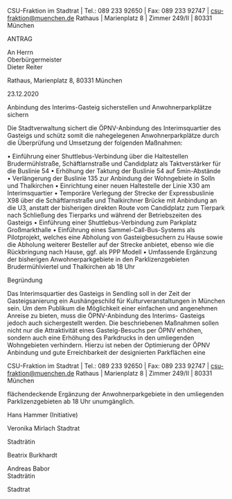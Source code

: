  
CSU-Fraktion im Stadtrat |  Tel.: 089 233 92650  |  Fax: 089 233 92747 | csu-fraktion@muenchen.de 
Rathaus |  Marienplatz 8  |  Zimmer 249/II  |  80331 München  
 
 
 
ANTRAG 
 
An Herrn  
Oberbürgermeister  
Dieter Reiter  
 
Rathaus, Marienplatz 8, 80331 München 
 
 
 
 
 
 
 
 
 
 
 
 
 
 
 
 
 
 
 
 
 
 
   23.12.2020  
 
Anbindung des Interims-Gasteig sicherstellen und Anwohnerparkplätze 
sichern 
 
 
 
 
 
Die Stadtverwaltung sichert die ÖPNV-Anbindung des Interimsquartier des Gasteigs und schütz 
somit die nahegelegenen Anwohnerparkplätze durch die Überprüfung und Umsetzung der 
folgenden Maßnahmen: 
 
• Einführung einer Shuttlebus-Verbindung über die Haltestellen Brudermühlstraße, 
Schäftlarnstraße und Candidplatz als Taktverstärker für die Buslinie 54 
• Erhöhung der Taktung der Buslinie 54 auf 5min-Abstände 
• Verlängerung der Buslinie 135 zur Anbindung der Wohngebiete in Solln und Thalkirchen 
• Einrichtung einer neuen Haltestelle der Linie X30 am Interimsquartier 
• Temporäre Verlegung der Strecke der Expressbuslinie X98 über die Schäftlarnstraße und 
Thalkirchner Brücke mit Anbindung an die U3, anstatt der bisherigen direkten Route 
vom Candidplatz zum Tierpark nach Schließung des Tierparks und während der 
Betriebszeiten des Gasteigs 
• Einführung einer Shuttlebus-Verbindung zum Parkplatz Großmarkthalle 
• Einführung eines Sammel-Call-Bus-Systems als Pilotprojekt, welches eine Abholung von 
Gasteigbesuchern zu Hause sowie die Abholung weiterer Besteller auf der Strecke 
anbietet, ebenso wie die Rückbringung nach Hause, ggf. als PPP Modell 
• Umfassende Ergänzung der bisherigen Anwohnerparkgebiete in den Parklizenzgebieten 
Brudermühlviertel und Thalkirchen ab 18 Uhr 
 
Begründung    
 
Das Interimsquartier des Gasteigs in Sendling soll in der Zeit der Gasteigsanierung ein 
Aushängeschild für Kulturveranstaltungen in München sein. Um dem Publikum die Möglichkeit 
einer einfachen und angenehmen Anreise zu bieten, muss die ÖPNV-Anbindung des Interims-
Gasteigs jedoch auch sichergestellt werden. Die beschriebenen Maßnahmen sollen nicht nur 
die Attraktivität eines Gasteig-Besuchs per ÖPNV erhöhen, sondern auch eine Erhöhung des 
Parkdrucks in den umliegenden Wohngebieten verhindern. Hierzu ist neben der Optimierung 
der ÖPNV Anbindung und gute Erreichbarkeit der designierten Parkflächen eine  


 
CSU-Fraktion im Stadtrat |  Tel.: 089 233 92650  |  Fax: 089 233 92747 | csu-fraktion@muenchen.de 
Rathaus |  Marienplatz 8  |  Zimmer 249/II  |  80331 München  
 
 
flächendeckende Ergänzung der Anwohnerparkgebiete in den umliegenden Parklizenzgebieten 
ab 18 Uhr unumgänglich. 
 
 
Hans Hammer (Initiative) 
 
 
 
 
Veronika Mirlach 
Stadtrat 
 
 
 
 
 
 
Stadträtin 
 
 
Beatrix Burkhardt 
 
 
 
 
 
Andreas Babor  
Stadträtin 
 
 
 
 
 
 
Stadtrat 
 


